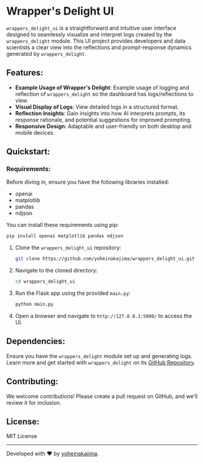 # Wrapper's Delight UI

`wrappers_delight_ui` is a straightforward and intuitive user interface designed to seamlessly visualize and interpret logs created by the `wrappers_delight` module. This UI project provides developers and data scientists a clear view into the reflections and prompt-response dynamics generated by `wrappers_delight`.

## Features:

- **Example Usage of Wrapper's Delight**: Example usage of logging and reflection of `wrappers_delight` so the dashboard has logs/reflections to view.
- **Visual Display of Logs**: View detailed logs in a structured format.
- **Reflection Insights**: Gain insights into how AI interprets prompts, its response rationale, and potential suggestions for improved prompting.
- **Responsive Design**: Adaptable and user-friendly on both desktop and mobile devices.

## Quickstart:
### Requirements:
Before diving in, ensure you have the following libraries installed:

- openai
- matplotlib
- pandas
- ndjson

You can install these requirements using pip:

```bash
pip install openai matplotlib pandas ndjson
```
1. Clone the `wrappers_delight_ui` repository:
    ```bash
    git clone https://github.com/yoheinakajima/wrappers_delight_ui.git
    ```

2. Navigate to the cloned directory:
    ```bash
    cd wrappers_delight_ui
    ```

3. Run the Flask app using the provided `main.py`:
    ```bash
    python main.py
    ```

4. Open a browser and navigate to `http://127.0.0.1:5000/` to access the UI.

## Dependencies:

Ensure you have the `wrappers_delight` module set up and generating logs. Learn more and get started with `wrappers_delight` on its [GitHub Repository](https://github.com/yoheinakajima/wrappers_delight).

## Contributing:

We welcome contributions! Please create a pull request on GitHub, and we'll review it for inclusion.

## License:

MIT License

---

Developed with ❤️ by [yoheinakajima](https://twitter.com/yoheinakajima).
